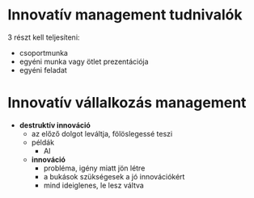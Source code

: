 # Innovatív management tudnivalók

3 részt kell teljesíteni:
- csoportmunka
- egyéni munka vagy ötlet prezentációja
- egyéni feladat

# Innovatív vállalkozás management

- **destruktív innováció**
    - az előző dolgot leváltja, fölöslegessé teszi
    - példák
        - AI
    - **innováció**
        - probléma, igény miatt jön létre
        - a bukások szükségesek a jó innovációkért
        - mind ideiglenes, le lesz váltva

